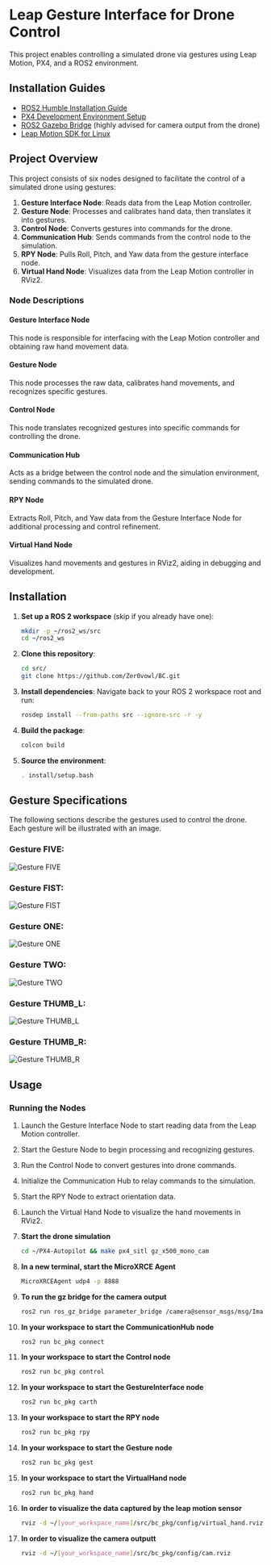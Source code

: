 # Leap Gesture Interface for Drone Control

This project enables controlling a simulated drone via gestures using Leap Motion, PX4, and a ROS2 environment.

## Installation Guides

- [ROS2 Humble Installation Guide](https://docs.ros.org/en/humble/index.html)
- [PX4 Development Environment Setup](https://docs.px4.io/main/en/dev_setup/dev_env_linux_ubuntu.html#simulation-and-nuttx-pixhawk-targets)
- [ROS2 Gazebo Bridge](https://github.com/gazebosim/ros_gz/tree/ros2/ros_gz_bridge) (highly advised for camera output from the drone)
- [Leap Motion SDK for Linux](https://docs.ultraleap.com/linux/?_gl=1*1otp0h2*_ga*NDE1ODUyMDIyLjE3MDAxNDc2NDE.*_ga_5G8B19JLWG*MTcwMDQ3NTAyNS40LjEuMTcwMDQ3NTAzMi41My4wLjA)

## Project Overview

This project consists of six nodes designed to facilitate the control of a simulated drone using gestures:

1. **Gesture Interface Node**: Reads data from the Leap Motion controller.
2. **Gesture Node**: Processes and calibrates hand data, then translates it into gestures.
3. **Control Node**: Converts gestures into commands for the drone.
4. **Communication Hub**: Sends commands from the control node to the simulation.
5. **RPY Node**: Pulls Roll, Pitch, and Yaw data from the gesture interface node.
6. **Virtual Hand Node**: Visualizes data from the Leap Motion controller in RViz2.

### Node Descriptions

#### Gesture Interface Node
This node is responsible for interfacing with the Leap Motion controller and obtaining raw hand movement data.

#### Gesture Node
This node processes the raw data, calibrates hand movements, and recognizes specific gestures.

#### Control Node
This node translates recognized gestures into specific commands for controlling the drone.

#### Communication Hub
Acts as a bridge between the control node and the simulation environment, sending commands to the simulated drone.

#### RPY Node
Extracts Roll, Pitch, and Yaw data from the Gesture Interface Node for additional processing and control refinement.

#### Virtual Hand Node
Visualizes hand movements and gestures in RViz2, aiding in debugging and development.

## Installation

1. **Set up a ROS 2 workspace** (skip if you already have one):
    ```bash
    mkdir -p ~/ros2_ws/src
    cd ~/ros2_ws
    ```

2. **Clone this repository**:
    ```bash
    cd src/
    git clone https://github.com/Zer0vowl/BC.git
    ```

3. **Install dependencies**:
    Navigate back to your ROS 2 workspace root and run:
    ```bash
    rosdep install --from-paths src --ignore-src -r -y
    ```

4. **Build the package**:
    ```bash
    colcon build
    ```

5. **Source the environment**:
    ```bash
    . install/setup.bash
    ```

## Gesture Specifications

The following sections describe the gestures used to control the drone. Each gesture will be illustrated with an image.

### Gesture FIVE:
![Gesture FIVE](src/bc_pkg/config/gestures/five)

### Gesture FIST:
![Gesture FIST](src/bc_pkg/config/gestures/fist)

### Gesture ONE:
![Gesture ONE](src/bc_pkg/config/gestures/one)

### Gesture TWO:
![Gesture TWO](src/bc_pkg/config/gestures/two)

### Gesture THUMB_L:
![Gesture THUMB_L](src/bc_pkg/config/gestures/thl)

### Gesture THUMB_R:
![Gesture THUMB_R](src/bc_pkg/config/gestures/th)

## Usage

### Running the Nodes

1. Launch the Gesture Interface Node to start reading data from the Leap Motion controller.
2. Start the Gesture Node to begin processing and recognizing gestures.
3. Run the Control Node to convert gestures into drone commands.
4. Initialize the Communication Hub to relay commands to the simulation.
5. Start the RPY Node to extract orientation data.
6. Launch the Virtual Hand Node to visualize the hand movements in RViz2.


1. **Start the drone simulation**
    ```bash
    cd ~/PX4-Autopilot && make px4_sitl gz_x500_mono_cam
    ```

2. **In a new terminal, start the MicroXRCE Agent**
    ```bash
    MicroXRCEAgent udp4 -p 8888
    ```

3. **To run the gz bridge for the camera output**
    ```bash
    ros2 run ros_gz_bridge parameter_bridge /camera@sensor_msgs/msg/Image
    ```

4. **In your workspace to start the CommunicationHub node**
    ```bash
    ros2 run bc_pkg connect
    ```
5. **In your workspace to start the Control node**
    ```bash
    ros2 run bc_pkg control
    ```
6. **In your workspace to start the GestureInterface node**
    ```bash
    ros2 run bc_pkg carth
    ```

7. **In your workspace to start the RPY node**
    ```bash
    ros2 run bc_pkg rpy
    ```

8. **In your workspace to start the Gesture node**
    ```bash
    ros2 run bc_pkg gest
    ```

9. **In your workspace to start the VirtualHand node**
    ```bash
    ros2 run bc_pkg hand
    ```

9. **In order to visualize the data captured by the leap motion sensor**
    ```bash
    rviz -d ~/[your_workspace_name]/src/bc_pkg/config/virtual_hand.rviz
    ```

9. **In order to visualize the camera outputt**
    ```bash
    rviz -d ~/[your_workspace_name]/src/bc_pkg/config/cam.rviz
    ```
